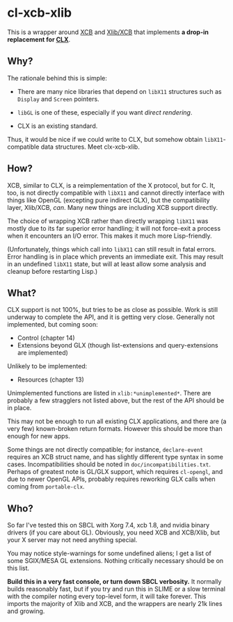 # cl-xcb-xlib

This is a wrapper around [XCB](http://xcb.freedesktop.org/) and
[Xlib/XCB](http://xcb.freedesktop.org/XlibXcb/) that implements **a
drop-in replacement for [CLX](http://www.cliki.net/CLX)**.

## Why?

The rationale behind this is simple:

* There are many nice libraries that depend on `libX11` structures
  such as `Display` and `Screen` pointers.

* `libGL` is one of these, especially if you want *direct rendering*.

* CLX is an existing standard.

Thus, it would be nice if we could write to CLX, but somehow obtain
`libX11`-compatible data structures.  Meet clx-xcb-xlib.

## How?

XCB, similar to CLX, is a reimplementation of the X protocol, but for
C.  It, too, is not directly compatible with `libX11` and cannot
directly interface with things like OpenGL (excepting pure indirect
GLX), but the compatibility layer, Xlib/XCB, *can*.  Many new things
are including XCB support directly.

The choice of wrapping XCB rather than directly wrapping `libX11` was
mostly due to its far superior error handling; it will not force-exit
a process when it encounters an I/O error.  This makes it much more
Lisp-friendly.

(Unfortunately, things which call into `libX11` can still result in
fatal errors.  Error handling is in place which prevents an immediate
exit.  This may result in an undefined `libX11` state, but will at
least allow some analysis and cleanup before restarting Lisp.)

## What?

CLX support is not 100%, but tries to be as close as possible.
Work is still underway to complete the API, and it is getting very
close.  Generally not implemented, but coming soon:

* Control (chapter 14)
* Extensions beyond GLX (though list-extensions and query-extensions
  are implemented)

Unlikely to be implemented:

* Resources (chapter 13)

Unimplemented functions are listed in `xlib:*unimplemented*`.  There
are probably a few stragglers not listed above, but the rest of the
API should be in place.

This may not be enough to run all existing CLX applications, and there
are (a very few) known-broken return formats.  However this should be
more than enough for new apps.

Some things are not directly compatible; for instance, `declare-event`
requires an XCB struct name, and has slightly different type syntax in
some cases.  Incompatibilities should be noted in
`doc/incompatibilities.txt`.  Perhaps of greatest note is GL/GLX
support, which requires `cl-opengl`, and due to newer OpenGL APIs,
probably requires reworking GLX calls when coming from `portable-clx`.

## Who?

So far I've tested this on SBCL with Xorg 7.4, xcb 1.8, and nvidia
binary drivers (if you care about GL).  Obviously, you need XCB and
XCB/Xlib, but your X server may not need anything special.

You may notice style-warnings for some undefined aliens; I get a list
of some SGIX/MESA GL extensions.  Nothing critically necessary should
be on this list.

**Build this in a very fast console, or turn down SBCL verbosity.** It
normally builds reasonably fast, but if you try and run this in SLIME
or a slow terminal with the compiler noting every top-level form, it
will take forever.  This imports the majority of Xlib and XCB, and the
wrappers are nearly 21k lines and growing.
